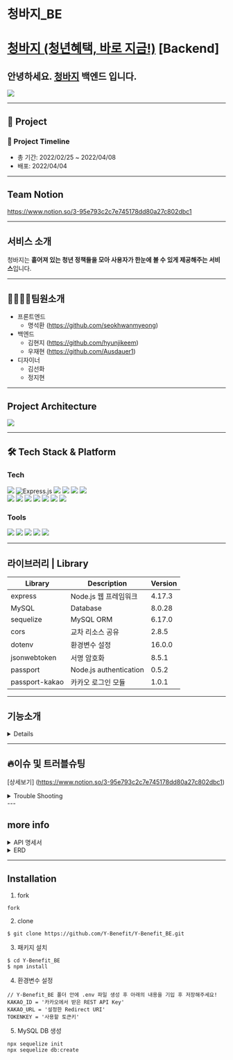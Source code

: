 # 청바지_BE

# [청바지 (청년혜택, 바로 지금!)](https://y-benefit.com/) [Backend]

## 안녕하세요. [청바지](https://github.com/Y-Benefit/Y-Benefit_BE) 백엔드 입니다.

<img src="https://user-images.githubusercontent.com/91252981/161980408-e2406bd8-cb49-4415-be26-9df3e7a2d027.png">

---

## 📣 Project
### 📆 Project Timeline

- 총 기간: 2022/02/25 ~ 2022/04/08
- 배포: 2022/04/04

---

## Team Notion

https://www.notion.so/3-95e793c2c7e745178dd80a27c802dbc1

---

## 서비스 소개

청바지는 <b>흩어져 있는 청년 정책들을 모아 사용자가 한눈에 볼 수 있게 제공해주는 서비스</b>입니다.

---

## 👨‍👩‍👧‍👧팀원소개

- 프론트엔드
  - 명석환 (https://github.com/seokhwanmyeong)
- 백엔드
  - 김현지 (https://github.com/hyunjikeem)
  - 우재현 (https://github.com/Ausdauer1)
- 디자이너
  - 김선화
  - 정지현

---

## Project Architecture

<img src="https://user-images.githubusercontent.com/91252981/162168694-6ea5fd4b-f9c9-4c70-9ff6-8c55398b5dcc.png">

---

## 🛠 Tech Stack & Platform
### **Tech**
<p>
<img src="https://img.shields.io/badge/node.js-339933?style=for-the-badge&logo=Node.js&logoColor=white">
<img alt="Express.js" src ="https://img.shields.io/badge/express-000000.svg?&style=for-the-badge&logo=express&logoColor=white"/>
<img src="https://img.shields.io/badge/javascript-F7DF1E?style=for-the-badge&logo=javascript&logoColor=black">
<img src="https://img.shields.io/badge/passport-33D875?style=for-the-badge&logo=passport&logoColor=white">
<img src="https://img.shields.io/badge/MySQL-4479A1?style=for-the-badge&logo=MySQL&logoColor=white">
 <img src="https://img.shields.io/badge/Sequelize-52B0E7?style=for-the-badge&logo=Sequelize&logoColor=white">
</br>
<img src="https://img.shields.io/badge/JWT-000000?style=for-the-badge&logo=Json Web Tokens&logoColor=white">
<img src="https://img.shields.io/badge/AWS Lambda-FF9900?style=for-the-badge&logo=AWS Lambda&logoColor=white">
<img src="https://img.shields.io/badge/AWS Ec2-232F3E?style=for-the-badge&logo=amazonaws&logoColor=white"> 
<img src="https://img.shields.io/badge/route53-F7A81B?style=for-the-badge&logo=route53&logoColor=white">
<img src="https://img.shields.io/badge/Load Balancer-FF9E0F?style=for-the-badge&logo=Load Balancer&logoColor=white">
<img src="https://img.shields.io/badge/AWS CloudWatch-EC3750?style=for-the-badge&logo=amazonaws&logoColor=white"> 
<img src="https://img.shields.io/badge/PM2-2B037A?style=for-the-badge&logo=PM2&logoColor=white">
<br>
</p>

### **Tools**
<p>
<img src="https://img.shields.io/badge/VSCode-007ACC?style=for-the-badge&logo=Visual Studio Code&logoColor=white"/>
<img src="https://img.shields.io/badge/Slack-4A154B?style=for-the-badge&logo=Slack&logoColor=white"/>
<img src="https://img.shields.io/badge/Git-F05032?style=for-the-badge&logo=Git&logoColor=white"/>
<img src="https://img.shields.io/badge/Github-181717?style=for-the-badge&logo=github&logoColor=white">
<img src="https://img.shields.io/badge/Notion-000000?style=for-the-badge&logo=Notion&logoColor=white">
<br>
</p>


---

## 라이브러리 | Library

| Library    | Description                       | Version   |
| ------------- | -------------------------- | ------ |
| express       | Node.js 웹 프레임워크                 | 4.17.3 |
| MySQL         | Database | 8.0.28 |
| sequelize      | MySQL ORM                      |6.17.0 |
| cors          | 교차 리소스 공유      | 2.8.5  |
| dotenv        | 환경변수 설정              | 16.0.0 |
| jsonwebtoken | 서명 암호화 | 8.5.1|
| passport | Node.js authentication | 0.5.2|
| passport-kakao | 카카오 로그인 모듈 | 1.0.1 |

---

## 기능소개

<details>
<summary</summary>
<div markdown="1">

  준비중입니다

</div>
</details>


---

## 🔥이슈 및 트러블슈팅
[상세보기] (https://www.notion.so/3-95e793c2c7e745178dd80a27c802dbc1)
<details>
<summary>Trouble Shooting</summary>
<div markdown="1">

  준비중입니다

</div>
</details>
---

## more info
<details>
<summary>API 명세서</summary>
<div markdown="1">
  
  준비중입니다
  
</div>
</details>

<details>
<summary>ERD</summary>
<div markdown="1">

  <img src="https://user-images.githubusercontent.com/91252981/161984970-225d27f9-3d71-4701-825a-e5dacaa5ba75.png">

</div>
</details>

---
## Installation

1. fork
```console
fork
```

2. clone
```console
$ git clone https://github.com/Y-Benefit/Y-Benefit_BE.git
```

3. 패키지 설치
```console
$ cd Y-Benefit_BE
$ npm install
```

4. 환경변수 설정
```text
// Y-Benefit_BE 폴더 안에 .env 파일 생성 후 아래의 내용을 기입 후 저장해주세요!
KAKAO_ID = '카카오에서 받은 REST API Key'
KAKAO_URL = '설정한 Redirect URI'
TOKENKEY = '사용할 토큰키'
```

5. MySQL DB 생성
```console
npx sequelize init
npx sequelize db:create
```

